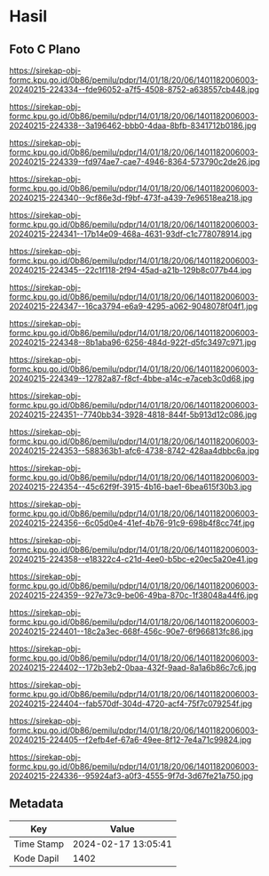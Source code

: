 # Hasil

## Foto C Plano

https://sirekap-obj-formc.kpu.go.id/0b86/pemilu/pdpr/14/01/18/20/06/1401182006003-20240215-224334--fde96052-a7f5-4508-8752-a638557cb448.jpg

https://sirekap-obj-formc.kpu.go.id/0b86/pemilu/pdpr/14/01/18/20/06/1401182006003-20240215-224338--3a196462-bbb0-4daa-8bfb-8341712b0186.jpg

https://sirekap-obj-formc.kpu.go.id/0b86/pemilu/pdpr/14/01/18/20/06/1401182006003-20240215-224339--fd974ae7-cae7-4946-8364-573790c2de26.jpg

https://sirekap-obj-formc.kpu.go.id/0b86/pemilu/pdpr/14/01/18/20/06/1401182006003-20240215-224340--9cf86e3d-f9bf-473f-a439-7e96518ea218.jpg

https://sirekap-obj-formc.kpu.go.id/0b86/pemilu/pdpr/14/01/18/20/06/1401182006003-20240215-224341--17b14e09-468a-4631-93df-c1c778078914.jpg

https://sirekap-obj-formc.kpu.go.id/0b86/pemilu/pdpr/14/01/18/20/06/1401182006003-20240215-224345--22c1f118-2f94-45ad-a21b-129b8c077b44.jpg

https://sirekap-obj-formc.kpu.go.id/0b86/pemilu/pdpr/14/01/18/20/06/1401182006003-20240215-224347--16ca3794-e6a9-4295-a062-9048078f04f1.jpg

https://sirekap-obj-formc.kpu.go.id/0b86/pemilu/pdpr/14/01/18/20/06/1401182006003-20240215-224348--8b1aba96-6256-484d-922f-d5fc3497c971.jpg

https://sirekap-obj-formc.kpu.go.id/0b86/pemilu/pdpr/14/01/18/20/06/1401182006003-20240215-224349--12782a87-f8cf-4bbe-a14c-e7aceb3c0d68.jpg

https://sirekap-obj-formc.kpu.go.id/0b86/pemilu/pdpr/14/01/18/20/06/1401182006003-20240215-224351--7740bb34-3928-4818-844f-5b913d12c086.jpg

https://sirekap-obj-formc.kpu.go.id/0b86/pemilu/pdpr/14/01/18/20/06/1401182006003-20240215-224353--588363b1-afc6-4738-8742-428aa4dbbc6a.jpg

https://sirekap-obj-formc.kpu.go.id/0b86/pemilu/pdpr/14/01/18/20/06/1401182006003-20240215-224354--45c62f9f-3915-4b16-bae1-6bea615f30b3.jpg

https://sirekap-obj-formc.kpu.go.id/0b86/pemilu/pdpr/14/01/18/20/06/1401182006003-20240215-224356--6c05d0e4-41ef-4b76-91c9-698b4f8cc74f.jpg

https://sirekap-obj-formc.kpu.go.id/0b86/pemilu/pdpr/14/01/18/20/06/1401182006003-20240215-224358--e18322c4-c21d-4ee0-b5bc-e20ec5a20e41.jpg

https://sirekap-obj-formc.kpu.go.id/0b86/pemilu/pdpr/14/01/18/20/06/1401182006003-20240215-224359--927e73c9-be06-49ba-870c-1f38048a44f6.jpg

https://sirekap-obj-formc.kpu.go.id/0b86/pemilu/pdpr/14/01/18/20/06/1401182006003-20240215-224401--18c2a3ec-668f-456c-90e7-6f966813fc86.jpg

https://sirekap-obj-formc.kpu.go.id/0b86/pemilu/pdpr/14/01/18/20/06/1401182006003-20240215-224402--172b3eb2-0baa-432f-9aad-8a1a6b86c7c6.jpg

https://sirekap-obj-formc.kpu.go.id/0b86/pemilu/pdpr/14/01/18/20/06/1401182006003-20240215-224404--fab570df-304d-4720-acf4-75f7c079254f.jpg

https://sirekap-obj-formc.kpu.go.id/0b86/pemilu/pdpr/14/01/18/20/06/1401182006003-20240215-224405--f2efb4ef-67a6-49ee-8f12-7e4a71c99824.jpg

https://sirekap-obj-formc.kpu.go.id/0b86/pemilu/pdpr/14/01/18/20/06/1401182006003-20240215-224336--95924af3-a0f3-4555-9f7d-3d67fe21a750.jpg


## Metadata

| Key        | Value               |
| ---------- | ------------------- |
| Time Stamp | 2024-02-17 13:05:41 |
| Kode Dapil | 1402                |



